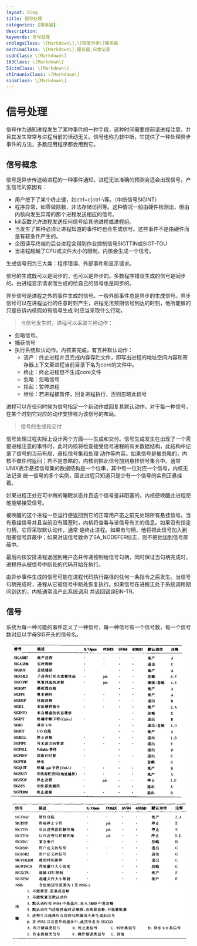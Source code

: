 ```yaml
---
layout: blog
title: 信号处理
categories: [服务器]
description:
keywords: 信号处理
cnblogsClass: \[Markdown\],\[随笔分类\]服务器
oschinaClass: \[Markdown\],服务器,日常记录
csdnClass: \[Markdown\]
163Class: \[Markdown\]
51ctoClass: \[Markdown\]
chinaunixClass: \[Markdown\]
sinaClass: \[Markdown\]
---
```


# 信号处理
信号作为通知进程发生了某种事件的一种手段，这种时间需要提前请进程注意，并且其发生常常与进程当前的活动无关。信号也称为软中断，它提供了一种处理异步事件的方法，多数应用程序都会用到它。

## 信号概念
信号是异步传送给进程的一种事件通知，进程无法准确的预测合适会出现信号。产生信号的原因有：

- 用户按下了某个终止键，如ctrl+c|ctrl-\等。（中断信号SIGINT）
- 程序异常，如零做除数、非法存储访问等。这种情况一般由硬件检测出，但由内核向发生异常的那个进程发送相应的信号。
- kill函数允许进程发送任何信号给其他进程或进程组。
- 当发生了某种必须让进程知道的事件时也会生成信号。这些事件不是由硬件而是有软条件产生的。
- 企图读写终端的后台进程会得到作业控制信号SIGTTIN或SIGT-TOU
- 当进程超越了CPU或文件大小的限制，内核会生成一个信号。

生成信号归为三大类：程序错误、外部事件和显示请求。

信号的生成既可以是同步的，也可以是异步的。多数程序错误生成的信号是同步的。由进程显示请求而生成的给自己的信号也是同步的。

异步信号是进程之外的事件生成的信号。一般外部事件总是异步的生成信号。异步信号可以在进程运行的任意时刻产生，进程无法预期信号到达的时刻，他所能做的只是告诉内核假如有信号生成
时应当采取什么行动。

> 当信号发生时，进程可以采取三种动作：

- 忽略信号。
- 捕获信号
- 执行系统默认动作。内核来完成，有五种默认动作：
    - 流产：终止进程并且完成内存存贮文件，即写出进程的地址空间内容和寄存器上下文至进程当前目录下名为core的文件中。
    - 终止：终止进程但不生成core文件
    - 忽略：忽略信号
    - 挂起：暂停进程
    - 继续：若进程被暂停，回复进程执行，否则忽略此信号

进程可以在任何时候为信号指定一个新动作或回复其默认动作。对于每一种信号，在某个时刻它对应的动作安排称为该信号的布局。

> 信号的生成和交付

信号处理过程实际上设计两个方面——生成和交付。信号生成发生在出现了一个需要进程注意的事件时，此时内核将检查接受信号进程的有关数据结构，此结构中记录了信号的当前布局、悬挂信号集和处理
动作等内容。如果信号是被忽略的，内核不做任何返回；若不是忽略的，内核则把此信号加到悬挂信号集合中。通常UNIX表示悬挂信号集的数据结构是一个位串，其中每一位对应一个信号，内核无法记录
统一信号的多个实例，因此进程只知道只是少有一个信号的实例正悬挂着。

如果进程正处在可中断的睡眠状态并且这个信号是非阻塞的，内核便唤醒此进程使他能够接受信号。

被唤醒的这个进程一旦运行便返回到它的正常用户态之前先处理所有悬挂信号。当有悬挂信号并且当前没有阻塞时，内核将查看与该信号有关的信息。如果没有指定句柄，它将采取默认动作，通常
是终止进程。如果有句柄，他将把此信号加入到阻塞信号屏蔽中；如果对该信号致命了SA_NODEFER标志，则不把他加到信号屏蔽中。

最后内核安排进程返回到用户态并传递控制给信号句柄，同时保证当句柄完成时，进程将从被信号中断处的代码开始在执行。

由异步事件生成的信号可能在进程代码执行路径的任何一条指令之后发生。当信号句柄完成时，进程从它被信号中断处恢复执行。如果信号在进程正处于系统调用期间到达的，内核通常流产此系统调用
并返回错误EIN-TR。

## 信号
系统为每一种可能的事件定义了一种信号，每一种信号有一个信号数，每一个信号数对应以字母SIG开头的信号名。

 ![image](https://raw.githubusercontent.com/WalkingSun/WindBlog/gh-pages/images/blog/TIM截图20181210131701.png)
 ![image](https://raw.githubusercontent.com/WalkingSun/WindBlog/gh-pages/images/blog/TIM截图20181210131805.png)

<!-- ### 程序错误类信号 -->

<!-- ### 程序中止类信号 -->

<!-- ### I/O类信号 -->
<!-- ### 其他信号 -->

<!-- ## 生成信号 -->

<!-- ## 设置信号的动作 -->
<!--  -->
<!-- ## 信号句柄 -->
<!--  -->
<!-- ## 阻塞信号 -->
<!--  -->
<!-- ## 等待信号 -->
<!--  -->
<!-- ## 使用分开的信号栈 -->
<!--  -->
<!-- ## 信号句柄编程技巧 -->
<!--  -->
<!-- ## 实时信号 -->

